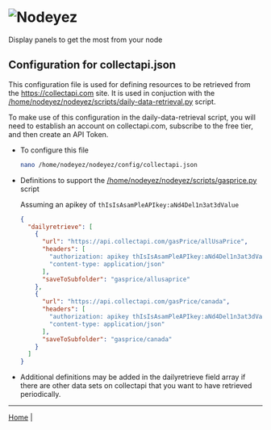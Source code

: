 # ![Nodeyez](../../../raw/branch/main/images/nodeyez.svg)
Display panels to get the most from your node

## Configuration for collectapi.json

This configuration file is used for defining resources to be retrieved from the
https://collectapi.com site.  It is used in conjuction with the 
[/home/nodeyez/nodeyez/scripts/daily-data-retrieval.py](./script-daily-data-retrieval.md)
script.

To make use of this configuration in the daily-data-retrieval script, you will
need to establish an account on collectapi.com, subscribe to the free tier, and
then create an API Token.

* To configure this file

   ```sh
   nano /home/nodeyez/nodeyez/config/collectapi.json
   ```

* Definitions to support the [/home/nodeyez/nodeyez/scripts/gasprice.py](./script-gasprice.md) script

  Assuming an apikey of `thIsIsAsamPleAPIkey:aNd4Del1n3at3dValue`

   ```json
   {
     "dailyretrieve": [
       {
         "url": "https://api.collectapi.com/gasPrice/allUsaPrice",
         "headers": [
           "authorization: apikey thIsIsAsamPleAPIkey:aNd4Del1n3at3dValue",
           "content-type: application/json"
         ],
         "saveToSubfolder": "gasprice/allusaprice"
       },
       {
         "url": "https://api.collectapi.com/gasPrice/canada",
         "headers": [
           "authorization: apikey thIsIsAsamPleAPIkey:aNd4Del1n3at3dValue",
           "content-type: application/json"
         ],
         "saveToSubfolder": "gasprice/canada"
       }
     ]
   }
   ```

* Additional definitions may be added in the dailyretrieve field array if
  there are other data sets on collectapi that you want to have retrieved
  periodically.

---

[Home](../README.md) | 

